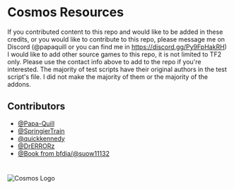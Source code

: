 
# Cosmos Resources

If you contributed content to this repo and would like to be added in these credits, or you would like to contribute to this repo, please message me on Discord (@papaquill or you can find me in https://discord.gg/Py9FpHakRH)
I would like to add other source games to this repo, it is not limited to TF2 only. Please use the contact info above to add to the repo if you're interested.
The majority of test scripts have their original authors in the test script's file. I did not make the majority of them or the majority of the addons.

## Contributors

- [@Papa-Quill](https://www.github.com/Papa-Quill)
- [@SpringierTrain](https://github.com/SpringierTrain)
- [@quickkennedy](https://github.com/quickkennedy)
- [@DrERRORz](https://github.com/DrERRORz)
- [@Book from bfdia/@suow11132](https://github.com/suow11132)

#

![Cosmos Logo]([https://cdn.discordapp.com/attachments/1076725187476729887/1114198521235644416/TF2LogoPurple.png?ex=6776a23c&is=677550bc&hm=9844c3b5f06003dda33c8b0220b665c6c58dd6d58a9d7c60a47428a807458290&](https://cdn.discordapp.com/attachments/1076725187476729887/1114198521235644416/TF2LogoPurple.png?ex=679ed7fc&is=679d867c&hm=48217e06dc0fe5360d8e465baad5d54cf98c5701d0159c09ba546f9eed4d61ab&))
